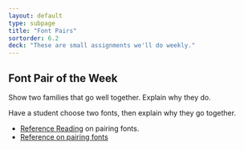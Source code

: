 ```yaml
---
layout: default
type: subpage
title: "Font Pairs"
sortorder: 6.2
deck: "These are small assignments we'll do weekly."
---
```

## Font Pair of the Week 

Show two families that go well together. Explain why they do. 

Have a student choose two fonts, then explain why they go together.

- [Reference Reading](https://learning.oreilly.com/library/view/design-school-type/9781631594397/xhtml/ch05.xhtml) on pairing fonts.
- [Reference on pairing fonts](https://learning.oreilly.com/library/view/typography-referenced/9781592537020/chapter-52.html)
